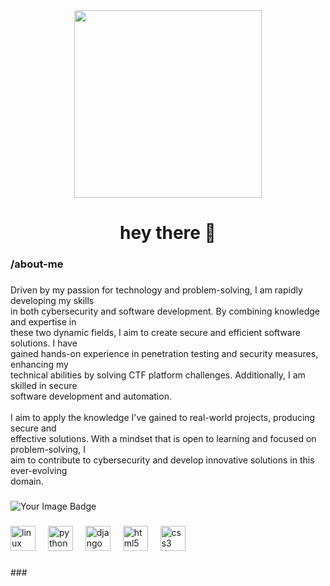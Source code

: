 <div align="center">
  <img height="300" src="https://img.buzzfeed.com/buzzfeed-static/static/2019-05/2/13/asset/buzzfeed-prod-web-02/anigif_sub-buzz-19944-1556818526-1.gif"  />
</div>

###

<h1 align="center">hey there 👋</h1>

###

<h3 align="left">/about-me</h3>

###

<p align="left">Driven by my passion for technology and problem-solving, I am rapidly developing my skills<br>in both cybersecurity and software development. By combining knowledge and expertise in<br>these two dynamic fields, I aim to create secure and efficient software solutions. I have<br>gained hands-on experience in penetration testing and security measures, enhancing my<br>technical abilities by solving CTF platform challenges. Additionally, I am skilled in secure<br>software development and automation.<br><br>I aim to apply the knowledge I've gained to real-world projects, producing secure and<br>effective solutions. With a mindset that is open to learning and focused on problem-solving, I<br>aim to contribute to cybersecurity and develop innovative solutions in this ever-evolving<br>domain.</p>

###

<img src="https://tryhackme-badges.s3.amazonaws.com/kenankarahan.png" alt="Your Image Badge" />

###

<div align="left">
  <img src="https://cdn.jsdelivr.net/gh/devicons/devicon/icons/linux/linux-original.svg" height="40" alt="linux logo"  />
  <img width="12" />
  <img src="https://cdn.jsdelivr.net/gh/devicons/devicon/icons/python/python-original.svg" height="40" alt="python logo"  />
  <img width="12" />
  <img src="https://cdn.jsdelivr.net/gh/devicons/devicon/icons/django/django-plain.svg" height="40" alt="django logo"  />
  <img width="12" />
  <img src="https://cdn.jsdelivr.net/gh/devicons/devicon/icons/html5/html5-original.svg" height="40" alt="html5 logo"  />
  <img width="12" />
  <img src="https://cdn.jsdelivr.net/gh/devicons/devicon/icons/css3/css3-original.svg" height="40" alt="css3 logo"  />
</div>

###
<div id="retainable-rss-embed" 
data-rss="https://medium.com/feed/retainable,
https://medium.com/feed/vue-mastery"
data-maxcols="3" 
data-layout="grid" 
data-poststyle="inline" 
data-readmore="Read the rest" 
data-buttonclass="btn btn-primary" 
data-offset="-100"></div>
###
